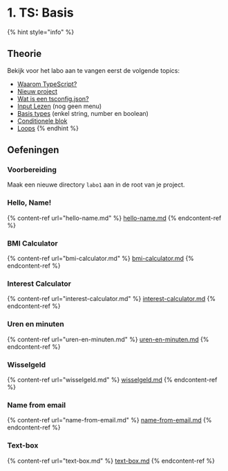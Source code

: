 # 1. TS: Basis

{% hint style="info" %}
## Theorie

Bekijk voor het labo aan te vangen eerst de volgende topics:

* [Waarom TypeScript?](../../cursus/wat-is-nodejs/waarom-typescript.md)
* [Nieuw project](../../cursus/wat-is-nodejs/projectmaken.md)
* [Wat is een tsconfig.json?](../../cursus/wat-is-nodejs/wat-is-een-tsconfig.json.md)
* [Input Lezen](../../cursus/wat-is-nodejs/input-lezen.md) (nog geen menu)
* [Basis types](../../cursus/wat-is-nodejs/type-systeem/basic-types.md) (enkel string, number en boolean)
* [Conditionele blok](../../cursus/wat-is-nodejs/conditionele-blok.md)
* [Loops](../../cursus/wat-is-nodejs/loops.md)
{% endhint %}

## Oefeningen

### Voorbereiding

Maak een nieuwe directory `labo1` aan in de root van je project.

### Hello, Name!

{% content-ref url="hello-name.md" %}
[hello-name.md](hello-name.md)
{% endcontent-ref %}

### BMI Calculator

{% content-ref url="bmi-calculator.md" %}
[bmi-calculator.md](bmi-calculator.md)
{% endcontent-ref %}

### Interest Calculator

{% content-ref url="interest-calculator.md" %}
[interest-calculator.md](interest-calculator.md)
{% endcontent-ref %}

### Uren en minuten

{% content-ref url="uren-en-minuten.md" %}
[uren-en-minuten.md](uren-en-minuten.md)
{% endcontent-ref %}

### Wisselgeld

{% content-ref url="wisselgeld.md" %}
[wisselgeld.md](wisselgeld.md)
{% endcontent-ref %}

### Name from email

{% content-ref url="name-from-email.md" %}
[name-from-email.md](name-from-email.md)
{% endcontent-ref %}

### Text-box

{% content-ref url="text-box.md" %}
[text-box.md](text-box.md)
{% endcontent-ref %}
